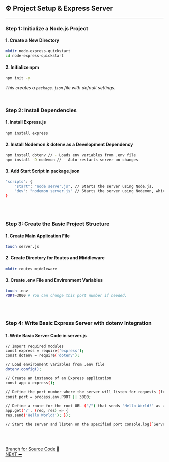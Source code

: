 ## ⚙️ Project Setup & Express Server
---

### Step 1: Initialize a Node.js Project
#### 1. Create a New Directory
```bash
mkdir node-express-quickstart
cd node-express-quickstart
```
#### 2. Initialize npm
```bash
npm init -y
```
_This creates a `package.json` file with default settings._

<br>

### Step 2: Install Dependencies
#### 1. **Install Express.js**
```bash
npm install express
```
#### 2. **Install Nodemon & dotenv as a Development Dependency**
```bash
npm install dotenv // - Loads env variables from .env file
npm install -D nodemon // - Auto-restarts server on changes
```
#### 3. **Add Start Script in package.json**
```bash
"scripts": {
    "start": "node server.js", // Starts the server using Node.js,
    "dev": "nodemon server.js" // Starts the server using Nodemon, which automatically restarts the server when file changes are detected.
}
```
<br>
<br>

### Step 3: Create the Basic Project Structure
#### 1. **Create Main Application File**
```bash
touch server.js
```
#### 2. **Create Directory for Routes and Middleware**
```bash
mkdir routes middleware
```
#### 3. **Create .env File and Environment Variables**
```bash
touch .env
PORT=3000 # You can change this port number if needed.
```

<br>
<br>

### Step 4: Write Basic Express Server with dotenv Integration
#### 1. **Write Basic Server Code in server.js**
```bash
// Import required modules
const express = require('express');
const dotenv = require('dotenv');

// Load environment variables from .env file
dotenv.config();

// Create an instance of an Express application
const app = express();

// Define the port number where the server will listen for requests (from .env)
const port = process.env.PORT || 3000;

// Define a route for the root URL ("/") that sends "Hello World!" as a response
app.get('/', (req, res) => {
res.send('Hello World!'); });

// Start the server and listen on the specified port console.log(`Server is running on <http://localhost>:${port}`); });
```

<br>
<br>

[Branch for Source Code &#x1F4C2;](https://github.com/RajonDey/node-express-quickstart/tree/2-Setting-Up-Controllers) <br>
[NEXT ➡](https://github.com/RajonDey/node-express-quickstart/blob/main/STEPS/step-2.md)
